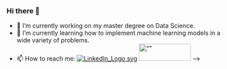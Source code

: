 ### Hi there 👋

- 🔭 I’m currently working on my master degree on Data Science.
- 🌱 I’m currently learning how to implement machine learning models in a wide variety of problems.
- 📫 How to reach me: 
[![LinkedIn_Logo svg](https://user-images.githubusercontent.com/127853800/225000248-38d4f415-d30c-4ce1-a47c-4c973ff99cbd.png)](https://www.linkedin.com/in/javier-l%C3%B3pez-mart%C3%ADnez-773977240/) <img src="https://user-images.githubusercontent.com/127853800/225000248-38d4f415-d30c-4ce1-a47c-4c973ff99cbd.png" alt= “” width="120" height="40">
-->
